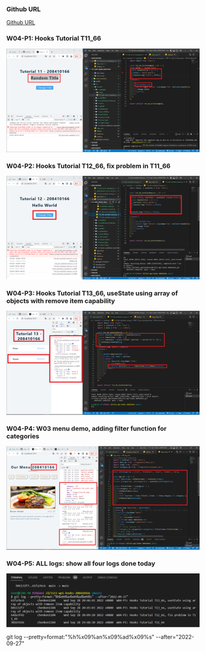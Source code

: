 ### Github URL

[Github URL](https://github.com/chenken1104/1111-wp1-hooks-208410166)

### W04-P1: Hooks Tutorial T11_66

![](w04-p1.png)

### W04-P2: Hooks Tutorial T12_66, fix problem in T11_66

![](w04-p2.png)

### W04-P3: Hooks Tutorial T13_66, useState using array of objects with remove item capability

![](w04-p3.png)

### W04-P4: W03 menu demo, adding filter function for categories

![](w04-p4.png)

### W04-P5: ALL logs: show all four logs done today

![](w04-logs.png)

git log --pretty=format:"%h%x09%an%x09%ad%x09%s" --after="2022-09-27"
